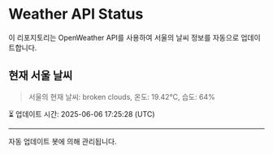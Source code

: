 
# Weather API Status

이 리포지토리는 OpenWeather API를 사용하여 서울의 날씨 정보를 자동으로 업데이트합니다.

## 현재 서울 날씨
> 서울의 현재 날씨: broken clouds, 온도: 19.42°C, 습도: 64%

⏳ 업데이트 시간: 2025-06-06 17:25:28 (UTC)

---
자동 업데이트 봇에 의해 관리됩니다.
